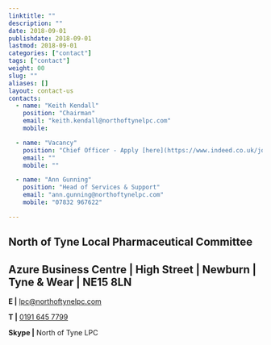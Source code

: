 ```yaml
---
linktitle: ""
description: ""
date: 2018-09-01
publishdate: 2018-09-01
lastmod: 2018-09-01
categories: ["contact"]
tags: ["contact"]
weight: 00
slug: ""
aliases: []
layout: contact-us
contacts:
  - name: "Keith Kendall"
    position: "Chairman"
    email: "keith.kendall@northoftynelpc.com"
    mobile:

  - name: "Vacancy"
    position: "Chief Officer - Apply [here](https://www.indeed.co.uk/jobs?q=north%20of%20tyne%20lpc&l=North%20East&vjk=d06cc3810118ebec)"
    email: ""
    mobile: ""

  - name: "Ann Gunning"
    position: "Head of Services & Support"
    email: "ann.gunning@northoftynelpc.com"
    mobile: "07832 967622"

---
```


## North of Tyne Local Pharmaceutical Committee

## Azure Business Centre  |  High Street  |  Newburn  |  Tyne & Wear  | NE15 8LN  

**E  |** [lpc@northoftynelpc.com](mailto:lpc@northoftynelpc.com)  

**T  |** [0191 645 7799](Tel:01916457799)  

**Skype  |** North of Tyne LPC  
